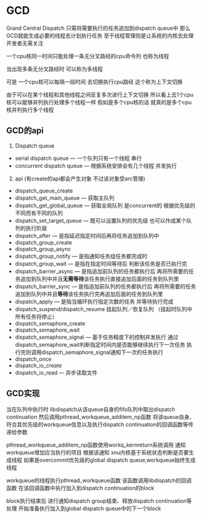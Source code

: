 # GCD

Grand Central Dispatch  只需将需要执行的任务追加到dispatch queue中 那么GCD就能生成必要的线程去计划执行任务 至于线程管理则是让系统的内核去处理 开发者无需关注

一个cpu核同一时间只能处理一条无分叉路经的cpu命令列 也称为线程

当出现多条无分叉路经时 可以称为多线程

可是 一个cpu核可以每隔一段时间 去切换执行cpu路经 这个称为上下文切换

由于可以在某个线程和其他线程之间反复多次进行上下文切换 所以看上去1个cpu核可以能够并列执行处理多个线程一样 假如是多个cpu核的话 就真的是多个cpu核并列执行多个线程

 ## GCD的api

1. Dispatch queue

* serial dispatch queue — 一个队列只有一个线程 串行
* concurrent dispatch queue — 根据系统安排会有几个线程 并发执行

2. api (有create的api都会产生对象 不过该对象受arc管理)

* dispatch_queue_create
* dispatch_get_main_queue — 获取主队列
* dispatch_get_global_queue — 获取全局队列 是concurrent的 根据优先级的不同而有不同的队列
* dispatch_set_target_queue — 既可以设置队列的优先级 也可以作成某个队列的执行阶层
* dispatch_after — 是指延迟指定时间后再将任务追加到队列中
* dispatch_group_create
* dispatch_group_async
* dispatch_group_notify — 是指通知任务组任务都完成时
* dispatch_group_wait — 是指在指定时间等待后 判断该任务是否已执行完
* dispatch_barrier_async — 是指追加前队列的任务都执行后 再将所需要的任务追加到队列中并且**无需等待**该任务执行直接追加后面的任务到队列里
* dispatch_barrier_sync — 是指追加前队列的任务都执行后 再将所需要的任务追加到队列中并且**等待**该任务执行完再追加后面的任务到队列里
* dispatch_apply — 是指当循环执行指定次数的任务 并等待执行完成
* dispatch_suspend/dispatch_resume 挂起队列／恢复队列 （挂起时队列中所有任务将停止）
* dispatch_semaphore_create
* dispatch_semaphore_wait 
* dispatch_semaphore_signal  — 基于任务精度下的控制并发执行 通过 dispatch_semaphore_wait判断指定时间内是否能够继续执行下一次任务 执行完则调用dispatch_semaphore_signal通知下一次的任务执行
* dispatch_once
* dispatch_io_create
* dispatch_io_read — 异步读取文件

## GCD实现

当在队列中执行时 libdispatch从该queue自身的fifo队列中取出dispatch continuation 然后调用pthread_workqueue_additem_np函数 将该queue自身、符合其优先级的workqueue信息以及执行dispatch continuation的回调函数等传递给参数

pthread_workqueue_additem_np函数使用workq_kernreturn系统调用 通知workqueue增加应当执行的项目 根据该通知 xnu内核基于系统状态判断是否要生成线程 如果是overcommit优先级的global dispatch queue,workqueue始终生成线程

workqueue的线程执行pthread_workqueue函数 该函数调用libdispatch的回调函数 在该回调函数中执行加入到dispatch continuation的block

block执行结束后 进行通知dispatch group结束、释放dispatch continuation等处理 开始准备执行加入到global dispatch queue中的下一个block